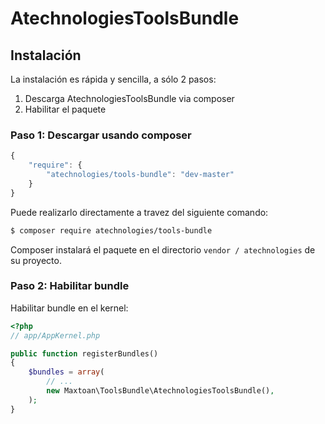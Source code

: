 AtechnologiesToolsBundle
========================

## Instalación

La instalación es rápida y sencilla, a sólo 2 pasos:

1. Descarga AtechnologiesToolsBundle via composer
2. Habilitar el paquete

### Paso 1: Descargar usando composer

```js
{
    "require": {
        "atechnologies/tools-bundle": "dev-master"
    }
}
```

Puede realizarlo directamente a travez del siguiente comando:

``` bash
$ composer require atechnologies/tools-bundle
```

Composer instalará el paquete en el directorio `vendor / atechnologies` de su proyecto.

### Paso 2: Habilitar bundle

Habilitar bundle en el kernel:

``` php
<?php
// app/AppKernel.php

public function registerBundles()
{
    $bundles = array(
        // ...
        new Maxtoan\ToolsBundle\AtechnologiesToolsBundle(),
    );
}
```